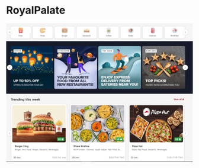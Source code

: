 # RoyalPalate

![Screenshot](https://github.com/VedantDeore/RoyalPalate/blob/main/RoyalPalate.jpg) <br>
